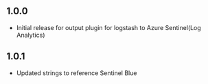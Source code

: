 ## 1.0.0

* Initial release for output plugin for logstash to Azure Sentinel(Log Analytics)

## 1.0.1

* Updated strings to reference Sentinel Blue
